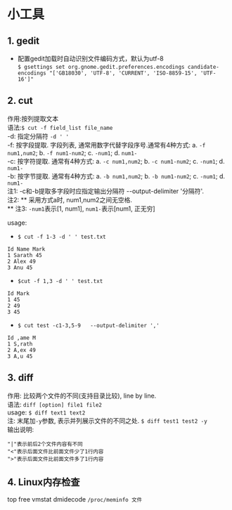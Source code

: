 # 小工具

## 1. gedit
* 配置gedit加载时自动识别文件编码方式，默认为utf-8 <br/>
`$ gsettings set org.gnome.gedit.preferences.encodings candidate-encodings "['GB18030', 'UTF-8', 'CURRENT', 'ISO-8859-15', 'UTF-16']"`

## 2. cut
作用:按列提取文本  <br />
语法:`$ cut -f field_list file_name`  <br />
-d: 指定分隔符 `-d ' '`  <br />
-f: 按字段提取. 字段列表, 通常用数字代替字段序号.通常有4种方式: a. `-f num1,num2`; b. `-f num1-num2`; c. `-num1`; d. `num1-`  <br />
-c: 按字符提取. 通常有4种方式: a. `-c num1,num2`; b. `-c num1-num2`; c. `-num1`; d. `num1-`  <br />
-b: 按字节提取. 通常有4种方式: a. `-b num1,num2`; b. `-b num1-num2`; c. `-num1`; d. `num1-` <br />
注1: -c和-b提取多字段时应指定输出分隔符 --output-delimiter '分隔符'. <br />
注2: ** 采用方式a时, num1,num2之间无空格.<br /> **
注3: `-num1`表示[1, num1], `num1-`表示[num1, 正无穷]

usage:
* `$ cut -f 1-3 -d ' ' test.txt`
```
Id Name Mark
1 Sarath 45
2 Alex 49
3 Anu 45
```

* `$cut -f 1,3 -d ' ' test.txt`
```
Id Mark
1 45
2 49
3 45
```

* `$ cut test -c1-3,5-9   --output-delimiter ','`
```
Id ,ame M
1 S,rath
2 A,ex 49
3 A,u 45
```

## 3. diff
作用: 比较两个文件的不同(支持目录比较), line by line. <br />
语法: `diff [option] file1 file2` <br />
usage: `$ diff text1 text2` <br />
注: 末尾加`-y`参数, 表示并列展示文件的不同之处. `$ diff test1 test2 -y`  <br />
输出说明:
```
"|"表示前后2个文件内容有不同
"<"表示后面文件比前面文件少了1行内容
">"表示后面文件比前面文件多了1行内容
```

## 4. Linux内存检查
top
free
vmstat
dmidecode
`/proc/meminfo 文件`
